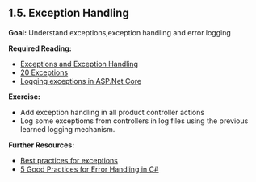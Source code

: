 ## 1.5. Exception Handling

**Goal:** Understand exceptions,exception handling and error logging

**Required Reading:** 

   - [Exceptions and Exception Handling](https://docs.microsoft.com/en-us/dotnet/csharp/fundamentals/exceptions/)
   - [20 Exceptions](https://learn.microsoft.com/en-us/dotnet/csharp/language-reference/language-specification/exceptions)
   - [Logging exceptions in ASP.Net Core](https://stackify.com/csharp-exception-handling-best-practices/)

**Exercise:**

  - Add exception handling in all product controller actions 
  - Log some exceptioms from controllers in log files using the previous learned logging mechanism.

**Further Resources:**

  - [Best practices for exceptions](https://learn.microsoft.com/en-us/dotnet/standard/exceptions/best-practices-for-exceptions)
  - [5 Good Practices for Error Handling in C#](https://dev.to/bytehide/5-good-practices-for-error-handling-in-c-4391)
